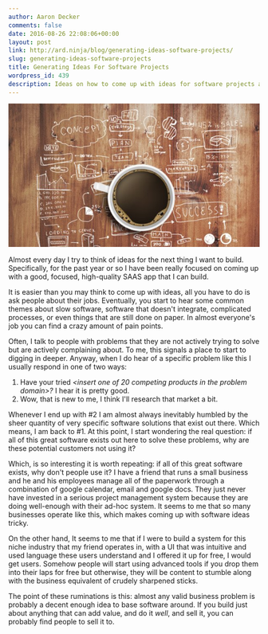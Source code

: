 ```yaml
---
author: Aaron Decker
comments: false
date: 2016-08-26 22:08:06+00:00
layout: post
link: http://ard.ninja/blog/generating-ideas-software-projects/
slug: generating-ideas-software-projects
title: Generating Ideas For Software Projects
wordpress_id: 439
description: Ideas on how to come up with ideas for software projects and products
---
```


![ideas](/images/blog/ideas.jpg)

Almost every day I try to think of ideas for the next thing I want to build. Specifically, for the past year or so I have been really focused on coming up with a good, focused, high-quality SAAS app that I can build.

It is easier than you may think to come up with ideas, all you have to do is ask people about their jobs. Eventually, you start to hear some common themes about slow software, software that doesn't integrate, complicated processes, or even things that are still done on paper. In almost everyone's job you can find a crazy amount of pain points.

Often, I talk to people with problems that they are not actively trying to solve but are actively complaining about. To me, this signals a place to start to digging in deeper. Anyway, when I do hear of a specific problem like this I usually respond in one of two ways:

  1. Have your tried _<insert one of 20 competing products in the problem domain>?_ I hear it is pretty good.
  2. Wow, that is new to me, I think I'll research that market a bit.

Whenever I end up with \#2 I am almost always inevitably humbled by the sheer quantity of very specific software solutions that exist out there. Which means, I am back to \#1. At this point, I start wondering the real question: if all of this great software exists out here to solve these problems, why are these potential customers not using it?

Which, is so interesting it is worth repeating: if all of this great software exists, why don't people use it? I have a friend that runs a small business and he and his employees manage all of the paperwork through a combination of google calendar, email and google docs. They just never have invested in a serious project management system because they are doing well-enough with their ad-hoc system. It seems to me that so many businesses operate like this, which makes coming up with software ideas tricky.

On the other hand, It seems to me that if I were to build a system for this niche industry that my friend operates in, with a UI that was intuitive and used language these users understand and I offered it up for free, I would get users. Somehow people will start using advanced tools if you drop them into their laps for free but otherwise, they will be content to stumble along with the business equivalent of crudely sharpened sticks.

The point of these ruminations is this: almost any valid business problem is probably a decent enough idea to base software around. If you build just about anything that can add value, and do it _well_, and sell it, you can probably find people to sell it to.
